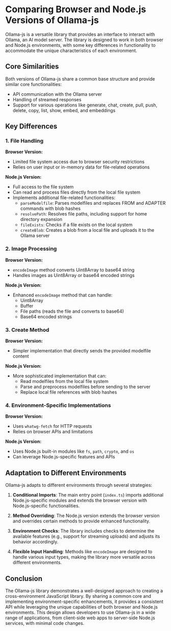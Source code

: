 # Comparing Browser and Node.js Versions of Ollama-js

Ollama-js is a versatile library that provides an interface to interact with Ollama, an AI model server. The library is designed to work in both browser and Node.js environments, with some key differences in functionality to accommodate the unique characteristics of each environment.

## Core Similarities

Both versions of Ollama-js share a common base structure and provide similar core functionalities:

- API communication with the Ollama server
- Handling of streamed responses
- Support for various operations like generate, chat, create, pull, push, delete, copy, list, show, embed, and embeddings

## Key Differences

### 1. File Handling

**Browser Version:**
- Limited file system access due to browser security restrictions
- Relies on user input or in-memory data for file-related operations

**Node.js Version:**
- Full access to the file system
- Can read and process files directly from the local file system
- Implements additional file-related functionalities:
  - `parseModelfile`: Parses modelfiles and replaces FROM and ADAPTER commands with blob hashes
  - `resolvePath`: Resolves file paths, including support for home directory expansion
  - `fileExists`: Checks if a file exists on the local system
  - `createBlob`: Creates a blob from a local file and uploads it to the Ollama server

### 2. Image Processing

**Browser Version:**
- `encodeImage` method converts Uint8Array to base64 string
- Handles images as Uint8Array or base64 encoded strings

**Node.js Version:**
- Enhanced `encodeImage` method that can handle:
  - Uint8Array
  - Buffer
  - File paths (reads the file and converts to base64)
  - Base64 encoded strings

### 3. Create Method

**Browser Version:**
- Simpler implementation that directly sends the provided modelfile content

**Node.js Version:**
- More sophisticated implementation that can:
  - Read modelfiles from the local file system
  - Parse and preprocess modelfiles before sending to the server
  - Replace local file references with blob hashes

### 4. Environment-Specific Implementations

**Browser Version:**
- Uses `whatwg-fetch` for HTTP requests
- Relies on browser APIs and limitations

**Node.js Version:**
- Uses Node.js built-in modules like `fs`, `path`, `crypto`, and `os`
- Can leverage Node.js-specific features and APIs

## Adaptation to Different Environments

Ollama-js adapts to different environments through several strategies:

1. **Conditional Imports**: The main entry point (`index.ts`) imports additional Node.js-specific modules and extends the browser version with Node.js-specific functionalities.

2. **Method Overriding**: The Node.js version extends the browser version and overrides certain methods to provide enhanced functionality.

3. **Environment Checks**: The library includes checks to determine the available features (e.g., support for streaming uploads) and adjusts its behavior accordingly.

4. **Flexible Input Handling**: Methods like `encodeImage` are designed to handle various input types, making the library more versatile across different environments.

## Conclusion

The Ollama-js library demonstrates a well-designed approach to creating a cross-environment JavaScript library. By sharing a common core and implementing environment-specific enhancements, it provides a consistent API while leveraging the unique capabilities of both browser and Node.js environments. This design allows developers to use Ollama-js in a wide range of applications, from client-side web apps to server-side Node.js services, with minimal code changes.